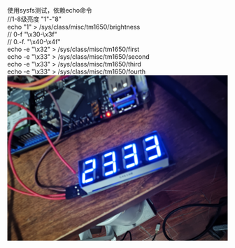 使用sysfs测试，依赖echo命令  
//1-8级亮度 "1"-"8"  
echo "1" > /sys/class/misc/tm1650/brightness  
// 0-f "\x30-\x3f"  
// 0.-f. "\x40-\x4f"  
echo -e "\x32" > /sys/class/misc/tm1650/first  
echo -e "\x33" > /sys/class/misc/tm1650/second   
echo -e "\x33" > /sys/class/misc/tm1650/third   
echo -e "\x33" > /sys/class/misc/tm1650/fourth   
![image](https://github.com/wutakenmyname/tm1650_rk3568_driver/blob/main/1720276176319.jpg)
